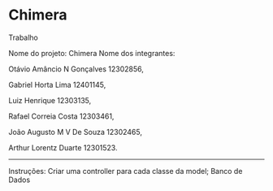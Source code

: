 # Chimera
Trabalho 

Nome do projeto: Chimera
Nome dos integrantes: 

Otávio Amâncio N Gonçalves 12302856, 

Gabriel Horta Lima 12401145, 

Luiz Henrique 12303135, 

Rafael Correia Costa 12303461, 

João Augusto M V De Souza 12302465,

Arthur Lorentz Duarte 12301523.

-----
Instruções:
  Criar uma controller para cada classe da model;
  Banco de Dados 
